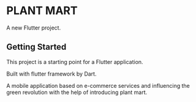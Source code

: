 # PLANT MART 

A new Flutter project.

## Getting Started

This project is a starting point for a Flutter application.

Built with flutter framework by Dart.

A mobile application based on e-commerce services and influencing the green revolution with the help of introducing plant mart.

